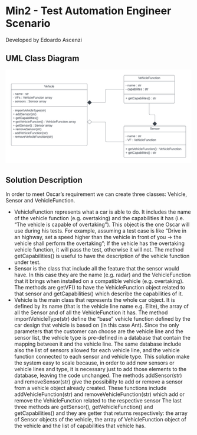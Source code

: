 # Min2 - Test Automation Engineer Scenario
Developed by Edoardo Ascenzi

## UML Class Diagram
![alt text](https://github.com/edoardoascenzi/Min2/blob/fce0189d4da82919e7554ee48861bab6f775ef75/doc/UML%20Class%20Diagram.png)

## Solution Description
In order to meet Oscar’s requirement we can create three classes: Vehicle, Sensor and VehicleFunction.

*	VehicleFunction represents what a car is able to do. It includes the name of the vehicle function (e.g. overtaking) and the capabilities it has (i.e. “The vehicle is capable of overtaking”). This object is the one Oscar will use during his tests. For example, assuming a test case is like “Drive in an highway, set a speed higher than the vehicle in front of you -> the vehicle shall perform the overtaking”; If the vehicle has the overtaking vehicle function, it will pass the test, otherwise it will not. 
The method getCapabilities() is useful to have the description of the vehicle function under test.
*	Sensor is the class that include all the feature that the sensor would have. In this case they are the name (e.g. radar) and the VehicleFunction that it brings when installed on a compatible vehicle (e.g. overtaking). 
The methods are getVF() to have the VehicleFunction object related to that sensor and getCapabilities() which describe the capabilities of it.
*	Vehicle is the main class that represents the whole car object. It is defined by its name (that is the vehicle line name e.g. Elite), the array of all the Sensor and of all the VehicleFunction it has.
The method importVehicleType(str) define the “base” vehicle function defined by the car design that vehicle is based on (in this case Ant). Since the only parameters that the customer can choose are the vehicle line and the sensor list, the vehicle type is pre-defined in a database that contain the mapping between it and the vehicle line. The same database include also the list of sensors allowed for each vehicle line, and the vehicle function connected to each sensor and vehicle type. This solution make the system easy to scale because, in order to add new sensors or vehicle lines and type, it is necessary just to add those elements to the database, leaving the code unchanged.
The methods addSensor(str) and removeSensor(str) give the possibility to add or remove a sensor from a vehicle object already created. These functions include addVehicleFunction(str) and removeVehicleFunction(str) which add or remove the VehicleFunction related to the respective sensor
The last three methods are getSensor(), getVehicleFunction() and getCapabilities() and they are getter that returns respectively: the array of Sensor objects of the vehicle, the array of VehicleFunction object of the vehicle and the list of capabilities that vehicle has.
